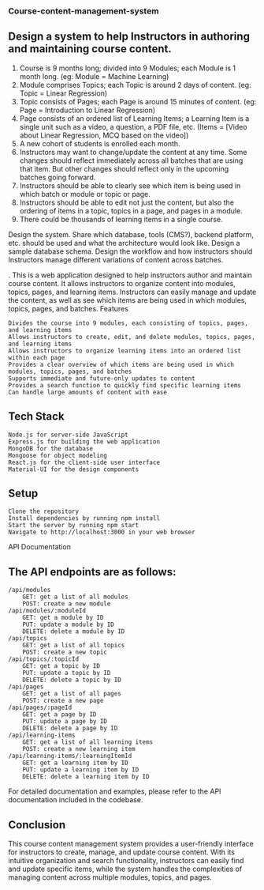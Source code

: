 ###  Course-content-management-system


## Design a system to help Instructors in authoring and maintaining course content. 
1. Course is 9 months long; divided into 9 Modules; each Module is 1 month long. (eg: Module = Machine Learning)
2. Module comprises Topics; each Topic is around 2 days of content. (eg: Topic = Linear Regression)
3. Topic consists of Pages; each Page is around 15 minutes of content. (eg: Page = Introduction to Linear Regression)
4. Page consists of an ordered list of Learning Items; a Learning Item is a single unit such as a video, a question, a PDF file, etc. (Items = [Video about Linear Regression, MCQ based on the video])
5. A new cohort of students is enrolled each month. 
6. Instructors may want to change/update the content at any time. Some changes should reflect immediately across all batches that are using that item. But other changes should reflect only in the upcoming batches going forward.
7. Instructors should be able to clearly see which item is being used in which batch or module or topic or page. 
8. Instructors should be able to edit not just the content, but also the ordering of items in a topic, topics in a page, and pages in a module.
9. There could be thousands of learning items in a single course. 

Design the system. Share which database, tools (CMS?), backend platform, etc. should be used and what the architecture would look like.
Design a sample database schema. 
Design the workflow and how instructors should Instructors manage different variations of content across batches. 



. This is a web application designed to help instructors author and maintain course content. It allows instructors to organize content into modules, topics, pages, and learning items. Instructors can easily manage and update the content, as well as see which items are being used in which modules, topics, pages, and batches.
Features

    Divides the course into 9 modules, each consisting of topics, pages, and learning items
    Allows instructors to create, edit, and delete modules, topics, pages, and learning items
    Allows instructors to organize learning items into an ordered list within each page
    Provides a clear overview of which items are being used in which modules, topics, pages, and batches
    Supports immediate and future-only updates to content
    Provides a search function to quickly find specific learning items
    Can handle large amounts of content with ease

## Tech Stack

    Node.js for server-side JavaScript
    Express.js for building the web application
    MongoDB for the database
    Mongoose for object modeling
    React.js for the client-side user interface
    Material-UI for the design components

## Setup

    Clone the repository
    Install dependencies by running npm install
    Start the server by running npm start
    Navigate to http://localhost:3000 in your web browser

API Documentation

## The API endpoints are as follows:

    /api/modules
        GET: get a list of all modules
        POST: create a new module
    /api/modules/:moduleId
        GET: get a module by ID
        PUT: update a module by ID
        DELETE: delete a module by ID
    /api/topics
        GET: get a list of all topics
        POST: create a new topic
    /api/topics/:topicId
        GET: get a topic by ID
        PUT: update a topic by ID
        DELETE: delete a topic by ID
    /api/pages
        GET: get a list of all pages
        POST: create a new page
    /api/pages/:pageId
        GET: get a page by ID
        PUT: update a page by ID
        DELETE: delete a page by ID
    /api/learning-items
        GET: get a list of all learning items
        POST: create a new learning item
    /api/learning-items/:learningItemId
        GET: get a learning item by ID
        PUT: update a learning item by ID
        DELETE: delete a learning item by ID

For detailed documentation and examples, please refer to the API documentation included in the codebase.
## Conclusion

This course content management system provides a user-friendly interface for instructors to create, manage, and update course content. With its intuitive organization and search functionality, instructors can easily find and update specific items, while the system handles the complexities of managing content across multiple modules, topics, and pages.